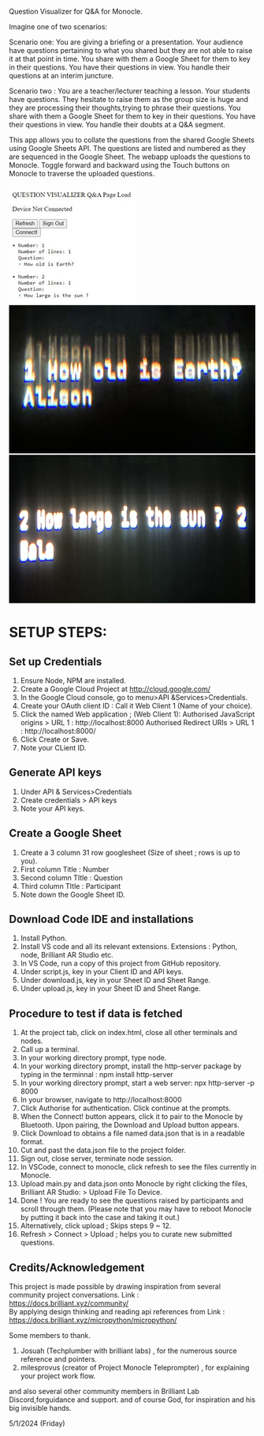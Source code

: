 Question Visualizer for Q&A for Monocle. 

Imagine one of two scenarios:

Scenario one: You are giving a briefing or a presentation. 
Your audience have questions pertaining to what you shared but they are not able to raise it at that point in time. 
You share with them a Google Sheet for them to key in their questions. You have their questions in view.
You handle their questions at an interim juncture.

Scenario two : You are a teacher/lecturer teaching a lesson. Your students have questions. 
They hesitate to raise them as the group size is huge and they are processing their thoughts,trying to phrase their questions. 
You share with them a Google Sheet for them to key in their questions. You have their questions in view. 
You handle their doubts at a Q&A segment.

This app allows you to collate the questions from the shared Google
Sheets using Google Sheets API. The questions are listed and numbered as
they are sequenced in the Google Sheet. The webapp uploads the questions
to Monocle. Toggle forward and backward using the Touch buttons on
Monocle to traverse the uploaded questions.

<img src= "https://github.com/ironmanfpv/Project-Question-Visualizer-for-Monocle/blob/main/img/IMG_0.jpg">
<img src="https://github.com/ironmanfpv/Project-Question-Visualizer-for-Monocle/blob/main/img/IMG_1.jpg" height="300" width="500"><img src="https://github.com/ironmanfpv/Project-Question-Visualizer-for-Monocle/blob/main/img/IMG_2.jpg" height="300" width="500">

# SETUP STEPS: # 

## Set up Credentials ##

1.  Ensure Node, NPM are installed.
2.  Create a Google Cloud Project at http://cloud.google.com/
3.  In the Google Cloud console, go to menu\>API &Services\>Credentials.
4.  Create your OAuth client ID : 
        Call it Web Client 1 (Name of your choice).
5.  Click the named Web application ; (Web Client 1):
        Authorised  JavaScript origins \> URL 1 : http://localhost:8000 
        Authorised  Redirect URIs \> URL 1 : http://localhost:8000/
6.  Click Create or Save.
7.  Note your CLient ID.

## Generate API keys ##

1.  Under API & Services\>Credentials
2.  Create credentials \> API keys
3.  Note your API keys.

## Create a Google Sheet ## 
1. Create a 3 column 31 row googlesheet (Size of sheet ; rows is up to you). 
2. First column Title : Number 
3. Second column TItle : Question 
4. Third column TItle : Participant 
5. Note down the Google Sheet ID.

## Download Code IDE and installations  ##

1.  Install Python.
2.  Install VS code and all its relevant extensions. 
        Extensions : Python, node, Brilliant AR Studio etc.
3.  In VS Code, run a copy of this project from GitHub repository.
4.  Under script.js, key in your Client ID and API keys.
5.  Under download.js, key in your Sheet ID and Sheet Range.
6.  Under upload.js, key in your Sheet ID and Sheet Range.

## Procedure to test if data is fetched ##

1.  At the project tab, click on index.html, close all other terminals and nodes.
2.  Call up a terminal.
3.  In your working directory prompt, type node.
4.  In your working directory prompt, install the http-server package by typing in the terminnal : npm install http-server
5.  In your working directory prompt, start a web server: npx http-server -p 8000
6.  In your browser, navigate to http://localhost:8000
7.  Click Authorise for authentication. Click continue at the prompts.
8.  When the Connect! button appears, click it to pair to the Monocle by Bluetooth. 
    Upon pairing, the Download and Upload button appears.
9.  Click Download to obtains a file named data.json that is in a readable format.
10. Cut and past the data.json file to the project folder. 
11. Sign out, close server, terminate node session.
12. In VSCode, connect to monocle, click refresh to see the files currently in Monocle.
13. Upload main.py and data.json onto Monocle by right clicking the files, 
        Brilliant AR Studio: > Upload File To Device. 
14. Done ! You are ready to see the questions raised by participants and
    scroll through them. (Please note that you may have to reboot
    Monocle by putting it back into the case and taking it out.)
15. Alternatively, click upload ; Skips steps 9 \~ 12.
16. Refresh > Connect > Upload ; helps you to curate new submitted questions.

## Credits/Acknowledgement ##

This project is made possible by drawing inspiration from several community project conversations.
Link : https://docs.brilliant.xyz/community/  
By applying design thinking and reading api references from 
Link : https://docs.brilliant.xyz/micropython/micropython/

Some members to thank. 
1) Josuah (Techplumber with brilliant labs) , for the numerous source reference and pointers.
2) milesprovus (creator of Project Monocle Teleprompter) , for explaining your project work flow. 

and also several other community members in Brilliant Lab Discord,forguidance and support. 
and of course God, for inspiration and his big invisible hands.


5/1/2024 (Friday)
